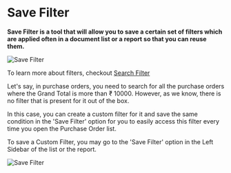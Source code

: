 <!-- add-breadcrumbs -->
# Save Filter

**Save Filter is a tool that will allow you to save a certain set of filters which are applied often in a document list or a report so that you can reuse them.**

![Save Filter](/docs/v13/assets/img/using-erpnext/using-save-filter-1.png)

To learn more about filters, checkout [Search Filter](/docs/v13/user/manual/en/using-erpnext/articles/search-filter)

Let's say, in purchase orders, you need to search for all the purchase orders where the Grand Total is more than ₹ 10000. However, as we know, there is no filter that is present for it out of the box.

In this case, you can create a custom filter for it and save the same condition in the 'Save Filter' option for you to easily access this filter every time you open the Purchase Order list.

To save a Custom Filter, you may go to the 'Save Filter' option in the Left Sidebar of the list or the report.

![Save Filter](/docs/v13/assets/img/using-erpnext/using-save-filter-1.gif)
